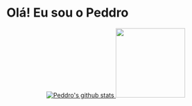 
  <h1> Olá! Eu sou o Peddro</h1>
  


<div align="center">
<a href="https://github.com/peddrovieira">
<img  src="https://github-readme-stats.vercel.app/api?username=peddrovieira&show_icons=true&include_all_commits=true&theme=midnight-purple&count_private=true" alt="Peddro's github stats" />
<a href="https://github.com/peddrovieira/github-readme-stats">
<img height="160em"  src="https://github-readme-stats.vercel.app/api/top-langs/?username=peddrovieira&layout=compact&theme=midnight-purple&langs_count=6" />
</div>

